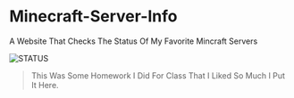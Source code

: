 # Minecraft-Server-Info
A Website That Checks The Status Of My Favorite Mincraft Servers 


![STATUS](https://img.shields.io/endpoint.svg?label=Project%20Status%3A&logo=github&style=popout-square&url=https://raw.githubusercontent.com/OtisGoodman/Badge-Controller/master/Minecraft-Server-Info.json)



> This Was Some Homework I Did For Class That I Liked So Much I Put It Here.
